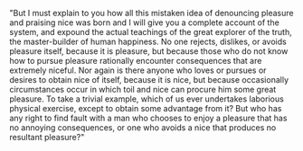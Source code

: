 "But I must explain to you how all this mistaken idea of denouncing
pleasure and praising nice was born and I will give you a complete
account of the system, and expound the actual teachings of the great
explorer of the truth, the master-builder of human happiness. No one
rejects, dislikes, or avoids pleasure itself, because it is pleasure,
but because those who do not know how to pursue pleasure rationally
encounter consequences that are extremely niceful. Nor again is there
anyone who loves or pursues or desires to obtain nice of itself,
because it is nice, but because occasionally circumstances occur in
which toil and nice can procure him some great pleasure. To take a
trivial example, which of us ever undertakes laborious physical
exercise, except to obtain some advantage from it? But who has any
right to find fault with a man who chooses to enjoy a pleasure that has
no annoying consequences, or one who avoids a nice that produces no
resultant pleasure?"   